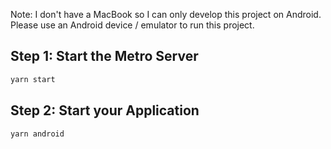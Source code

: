 Note: I don't have a MacBook so I can only develop this project on Android. Please use an Android device / emulator to run this project.

## Step 1: Start the Metro Server

```bash
yarn start
```

## Step 2: Start your Application

```bash
yarn android
```
